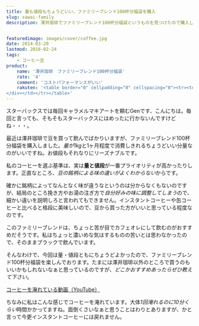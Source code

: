 ```yaml
---
title: 量も値段もちょうどいい、ファミリーブレンド100杯分福袋を購入
slug: sawai-family
description: 澤井珈琲でファミリーブレンド100杯分福袋というものを見つけたので購入しました。豆の量が1kgとちょうどよく、値段もお手頃だったので選びました。カフェオレにするのがオススメだそうですが、そのままブラックで飲んでも充分おいしいです。


featuredimage: images/cover/coffee.jpg
date: 2014-03-20
lastmod: 2016-02-24
tags: 
    - コーヒー豆
product:
    name: '澤井珈琲　ファミリーブレンド100杯分福袋'
    rate: '4'
    comment: 'コストパフォーマンスがいい'
    rakuten: '<table border="0" cellpadding="0" cellspacing="0"><tr><td valign="top"><div style="border:1px solid;margin:0px;padding:6px 0px;width:320px;text-align:center;float:left"><a href="https://hb.afl.rakuten.co.jp/hgc/11be2770.9eec789a.11be2771.029f4a42/?pc=http%3a%2f%2fitem.rakuten.co.jp%2fsawaicoffee-tea%2ffamilybled%2f%3fscid%3daf_link_tbl&m=http%3a%2f%2fm.rakuten.co.jp%2fsawaicoffee-tea%2fn%2ffamilybled" target="_blank"><img src="https://hbb.afl.rakuten.co.jp/hgb/?pc=http%3a%2f%2fthumbnail.image.rakuten.co.jp%2f%400_mall%2fsawaicoffee-tea%2fcabinet%2fmail%2ffamily_shu03.jpg%3f_ex%3d300x300&m=http%3a%2f%2fthumbnail.image.rakuten.co.jp%2f%400_mall%2fsawaicoffee-tea%2fcabinet%2fmail%2ffamily_shu03.jpg%3f_ex%3d80x80" alt="【澤井珈琲】　送料無料　超赤字価格　ファミリーブレンド100杯分福袋" border="0" style="margin:0px;padding:0px"></a><p style="font-size:12px;line-height:1.4em;text-align:left;margin:0px;padding:2px 6px"><a href="https://hb.afl.rakuten.co.jp/hgc/11be2770.9eec789a.11be2771.029f4a42/?pc=http%3a%2f%2fitem.rakuten.co.jp%2fsawaicoffee-tea%2ffamilybled%2f%3fscid%3daf_link_tbl&m=http%3a%2f%2fm.rakuten.co.jp%2fsawaicoffee-tea%2fn%2ffamilybled" target="_blank">【澤井珈琲】　送料無料　超赤字価格　ファミリーブレンド100杯分福袋</a>
</div></td></tr></table>'
---
```


スターバックスでは毎回キャラメルマキアートを頼むGenです、こんにちは。毎回と言っても、そもそもスターバックスにはめったに行かないんですけどね・・・。

最近は澤井珈琲で豆を買って飲んでばかりいますが、ファミリーブレンド100杯分福袋を購入しました。<em>量が1kg</em>と1ヶ月程度で消費しきれるちょうどいい分量なのがいいですね。お値段もそれなりにリーズナブルです。

私のコーヒーを選ぶ基準は、実は<strong>量と値段</strong>が一番プライオリティが高かったりします。正直なところ、<em>豆の銘柄による味の違いがよくわからない</em>からです。

確かに銘柄によってなんとなく味が違うなというのは分からなくもないのですが、結局のところ挽き方やお湯の注ぎ方で<em>自分好みの味に調整してしまう</em>ので、細かい違いを説明しろと言われてもできません。インスタントコーヒーや缶コーヒーと比べると格段に美味しいので、豆から買った方がいいと思っている程度なのです。

このファミリーブレンドは、ちょっと苦が目でカフェオレにして飲むのがおすすめだそうです。私はちょっと濃いめな気はするものの苦いとは思わなかったので、そのままブラックで飲んでいます。

そんなわけで、今回は量・値段ともにちょうどよかったので、ファミリーブレンド100杯分福袋を楽しんでおります。たまには澤井珈琲以外のところで買うのもいいかもしれないなぁと思っているのですが、<em>どこかおすすめあったらぜひ教えて下さい</em>。

<a href="https://youtu.be/SsOfK1x7XPE" target="_blank">コーヒーを淹れている動画（YouTube）</a>

ちなみに私はこんな感じでコーヒーを淹れています。大体<em>1回淹れるのに10分くらい</em>時間かかってますね。面倒くさいなぁと思うことはわりとありますが、かと言って今更インスタントコーヒーには戻れません。


  
